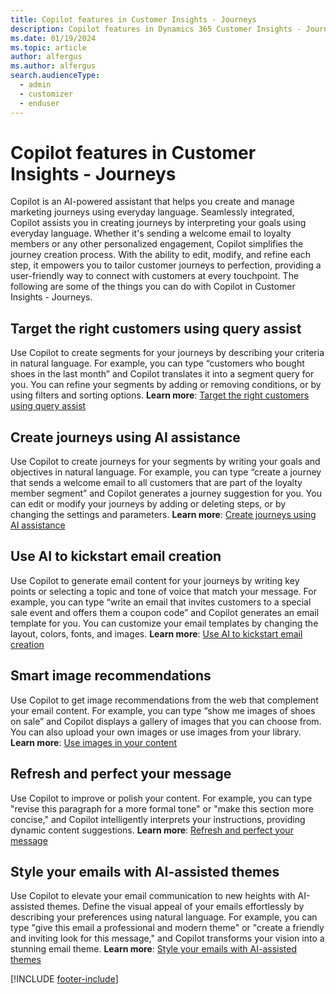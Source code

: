 ```yaml
---
title: Copilot features in Customer Insights - Journeys
description: Copilot features in Dynamics 365 Customer Insights - Journeys.
ms.date: 01/19/2024
ms.topic: article
author: alfergus
ms.author: alfergus
search.audienceType: 
  - admin
  - customizer
  - enduser
---
```


# Copilot features in Customer Insights - Journeys

Copilot is an AI-powered assistant that helps you create and manage marketing journeys using everyday language. Seamlessly integrated, Copilot assists you in creating journeys by interpreting your goals using everyday language. Whether it's sending a welcome email to loyalty members or any other personalized engagement, Copilot simplifies the journey creation process. With the ability to edit, modify, and refine each step, it empowers you to tailor customer journeys to perfection, providing a user-friendly way to connect with customers at every touchpoint. The following are some of the things you can do with Copilot in Customer Insights - Journeys.

## Target the right customers using query assist

Use Copilot to create segments for your journeys by describing your criteria in natural language. For example, you can type “customers who bought shoes in the last month” and Copilot translates it into a segment query for you. You can refine your segments by adding or removing conditions, or by using filters and sorting options. **Learn more**: [Target the right customers using query assist](real-time-marketing-natural-language-segments.md)

## Create journeys using AI assistance

Use Copilot to create journeys for your segments by writing your goals and objectives in natural language. For example, you can type “create a journey that sends a welcome email to all customers that are part of the loyalty member segment” and Copilot generates a journey suggestion for you. You can edit or modify your journeys by adding or deleting steps, or by changing the settings and parameters. **Learn more**: [Create journeys using AI assistance](real-time-marketing-use-copilot-create-journey.md)

## Use AI to kickstart email creation

Use Copilot to generate email content for your journeys by writing key points or selecting a topic and tone of voice that match your message. For example, you can type “write an email that invites customers to a special sale event and offers them a coupon code” and Copilot generates an email template for you. You can customize your email templates by changing the layout, colors, fonts, and images. **Learn more**: [Use AI to kickstart email creation](content-ideas.md)

## Smart image recommendations

Use Copilot to get image recommendations from the web that complement your email content. For example, you can type “show me images of shoes on sale” and Copilot displays a gallery of images that you can choose from. You can also upload your own images or use images from your library. **Learn more**: [Use images in your content](upload-images-files.md#use-images-in-your-content)

## Refresh and perfect your message

Use Copilot to improve or polish your content. For example, you can type "revise this paragraph for a more formal tone" or "make this section more concise," and Copilot intelligently interprets your instructions, providing dynamic content suggestions. **Learn more**: [Refresh and perfect your message](content-rewrite.md)

## Style your emails with AI-assisted themes

Use Copilot to elevate your email communication to new heights with AI-assisted themes. Define the visual appeal of your emails effortlessly by describing your preferences using natural language. For example, you can type "give this email a professional and modern theme" or "create a friendly and inviting look for this message," and Copilot transforms your vision into a stunning email theme. **Learn more**: [Style your emails with AI-assisted themes](email-theme.md)

[!INCLUDE [footer-include](./includes/footer-banner.md)]